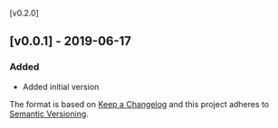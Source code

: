 [v0.2.0]

[v0.0.1] - 2019-06-17
---------------------
### Added
-  Added initial version

The format is based on [Keep a Changelog][changelog] and this project adheres
to [Semantic Versioning][semver].

<!-- Links -->
[changelog]:http://keepachangelog.com
[semver]:http://semver.org
